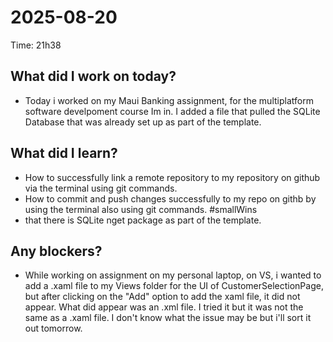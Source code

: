 # 2025-08-20 
Time: 21h38 

## What did I work on today?
- Today i worked on my Maui Banking assignment, for the multiplatform software develpoment course Im in. I added a file that pulled the SQLite Database that was already set up as part of the template. 

## What did I learn?
- How to successfully link a remote repository to my repository on github via the terminal using git commands. 
- How to commit and push changes successfully to my repo on githb by using the terminal also using git commands. #smallWins
- that there is SQLite nget package as part of the template.

## Any blockers?
- While working on assignment on my personal laptop, on VS, i wanted to add a .xaml file to my Views folder for the UI of CustomerSelectionPage, but after clicking on the "Add" option to add the xaml file, it did not appear. What did appear was an .xml file. I tried it but it was not the same as a .xaml file. I don't know what the issue may be but i'll sort it out tomorrow.
